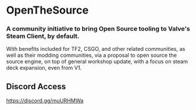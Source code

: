  
# OpenTheSource

### A community initiative to bring Open Source tooling to Valve's Steam Client, by default.
With benefits included for TF2, CSGO, and other related communities, as well as their modding communities, via a proposal to open source the source engine, on top of general workshop update, with a focus on steam deck expansion, even from V1.

## Discord Access

https://discord.gg/muURHMWa
